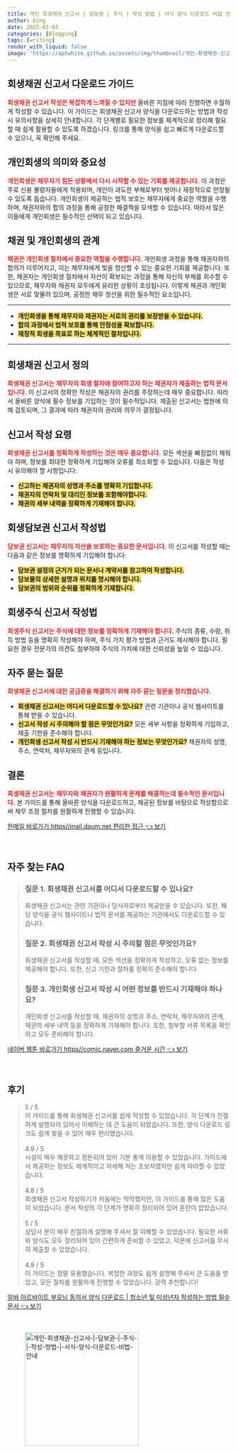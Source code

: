 ```yaml
---
title: 개인 회생채권 신고서 | 담보권 | 주식 | 작성 방법 | 서식 양식 다운로드 비법 안내
author: bing
date: 2025-02-03
categories: [Blogging]
tags: [writing]
render_with_liquid: false
image: 'https://aptwhite.github.io/assets/img/thumbnail/개인-회생채권-신고서-|-담보권-|-주식-|-작성-방법-|-서식-양식-다운로드-비법-안내.webp'
---
```



<h2 id='회생채권_신고서_다운로드_가이드'>회생채권 신고서 다운로드 가이드</h2>

<p><b><span style="color: #ee2323;">회생채권 신고서 작성은 복잡하게 느껴질 수 있지만</span></b> 올바른 지침에 따라 진행하면 수월하게 작성할 수 있습니다. 이 가이드는 회생채권 신고서 양식을 다운로드하는 방법과 작성 시 유의사항을 상세히 안내합니다. 각 단계별로 필요한 정보를 체계적으로 정리해 필요할 때 쉽게 활용할 수 있도록 하겠습니다. 링크를 통해 양식을 쉽고 빠르게 다운로드할 수 있으니, 꼭 확인해 주세요.</p>

<h2 id='개인회생의_의미와_중요성'>개인회생의 의미와 중요성</h2>

<p><b><span style="color: #ee2323;">개인회생은 채무자가 힘든 상황에서 다시 시작할 수 있는 기회를 제공합니다.</span></b> 이 과정은 주로 신용 불량자들에게 적용되며, 개인이 과도한 부채로부터 벗어나 재정적으로 안정될 수 있도록 돕습니다. 개인회생이 제공하는 법적 보호는 채무자에게 중요한 역할을 수행하며, 채권자와의 합의 과정을 통해 공정한 해결책을 모색할 수 있습니다. 따라서 많은 이들에게 개인회생은 필수적인 선택이 되고 있습니다.</p>

<h2 id='채권_및_개인회생의_관계'>채권 및 개인회생의 관계</h2>

<p><b><span style="color: #ee2323;">채권은 개인회생 절차에서 중요한 역할을 수행합니다.</span></b> 개인회생 과정을 통해 채권자와의 합의가 이루어지고, 이는 채무자에게 빚을 청산할 수 있는 중요한 기회를 제공합니다. 또한, 채권자는 개인회생 절차에서 자산이 확보되는 과정을 통해 자신의 부채를 회수할 수 있으므로, 채무자와 채권자 모두에게 유리한 상황이 조성됩니다. 이렇게 채권과 개인회생은 서로 맞물려 있으며, 공정한 채무 정산을 위한 필수적인 요소입니다.</p>

<hr />

<ul>
    <li><b><span style="background-color: #ffe066;">개인회생을 통해 채무자와 채권자는 서로의 권리를 보장받을 수 있습니다.</span></b></li>
    <li><b><span style="background-color: #ffe066;">합의 과정에서 법적 보호를 통해 안정성을 확보합니다.</span></b></li>
    <li><b><span style="background-color: #ffe066;">재정적 회생을 목표로 하는 체계적인 절차입니다.</span></b></li>
</ul>

<hr />

<h2 id='회생채권_신고서_정의'>회생채권 신고서 정의</h2>

<p><b><span style="color: #ee2323;">회생채권 신고서는 채무자의 회생 절차에 참여하고자 하는 채권자가 제출하는 법적 문서입니다.</span></b> 이 신고서의 정확한 작성은 채권자의 권리를 주장하는데 매우 중요합니다. 따라서 올바른 양식에 필수 정보를 기입하는 것이 필수적입니다. 제출된 신고서는 법원에 의해 검토되며, 그 결과에 따라 채권자의 권리와 의무가 결정됩니다.</p>

<h2 id='신고서_작성_요령'>신고서 작성 요령</h2>

<p><b><span style="color: #ee2323;">회생채권 신고서를 정확하게 작성하는 것은 매우 중요합니다.</span></b> 모든 섹션을 빠짐없이 채워야 하며, 정보를 최대한 정확하게 기입해야 오류를 최소화할 수 있습니다. 다음은 작성 시 유의해야 할 사항입니다:</p>

<ul>
    <li><b><span style="background-color: #ffe066;">신고하는 채권자의 성명과 주소를 명확히 기입합니다.</span></b></li>
    <li><b><span style="background-color: #ffe066;">채권자의 연락처 및 대리인 정보를 포함해야합니다.</span></b></li>
    <li><b><span style="background-color: #ffe066;">채권의 세부 내역을 정확하게 기재해야 합니다.</span></b></li>
</ul>

<h2 id='회생담보권_신고서_작성법'>회생담보권 신고서 작성법</h2>

<p><b><span style="color: #ee2323;">담보권 신고서는 채무자의 자산을 보호하는 중요한 문서입니다.</span></b> 이 신고서를 작성할 때는 다음과 같은 정보를 명확하게 기입해야 합니다:</p>

<ul>
    <li><b><span style="background-color: #ffe066;">담보권 설정의 근거가 되는 문서나 계약서를 참고하여 작성합니다.</span></b></li>
    <li><b><span style="background-color: #ffe066;">담보물의 상세한 설명과 위치를 명시해야 합니다.</span></b></li>
    <li><b><span style="background-color: #ffe066;">담보권의 범위와 순위를 정확하게 기재합니다.</span></b></li>
</ul>

<h2 id='회생주식_신고서_작성법'>회생주식 신고서 작성법</h2>

<p><b><span style="color: #ee2323;">회생주식 신고서는 주식에 대한 정보를 정확하게 기재해야 합니다.</span></b> 주식의 종류, 수량, 취득 방법 등을 명확히 작성해야 하며, 주식 가치 평가 방법과 근거도 제시해야 합니다. 필요한 경우 전문가의 의견도 첨부하여 주식의 가치에 대한 신뢰성을 높일 수 있습니다.</p>

<h2 id='자주_묻는_질문'>자주 묻는 질문</h2>

<p><b><span style="color: #ee2323;">회생채권 신고서에 대한 궁금증을 해결하기 위해 자주 묻는 질문을 정리했습니다.</span></b></p>

<ul>
    <li><b><span style="background-color: #ffe066;">회생채권 신고서는 어디서 다운로드할 수 있나요?</span></b> 관련 기관이나 공식 웹사이트를 통해 받을 수 있습니다.</li>
    <li><b><span style="background-color: #ffe066;">신고서 작성 시 주의해야 할 점은 무엇인가요?</span></b> 모든 세부 사항을 정확하게 기입하고, 제출 기한을 준수해야 합니다.</li>
    <li><b><span style="background-color: #ffe066;">개인회생 신고서 작성 시 반드시 기재해야 하는 정보는 무엇인가요?</span></b> 채권자의 성명, 주소, 연락처, 채무자와의 관계 등입니다.</li>
</ul>

<h2 id='결론'>결론</h2>

<p><b><span style="color: #ee2323;">회생채권 신고서는 채무자와 채권자가 원활하게 문제를 해결하는데 필수적인 문서입니다.</span></b> 본 가이드를 통해 올바른 양식을 다운로드하고, 제공된 정보를 바탕으로 작성함으로써 채무 조정 절차를 원활하게 진행할 수 있습니다.</p>


<p><a class="click-button" title="한메일 바로가기 https//mail.daum.net 편리한 접근" href="https://aptwhite.github.io/posts/%ED%95%9C%EB%A9%94%EC%9D%BC-%EB%B0%94%EB%A1%9C%EA%B0%80%EA%B8%B0-httpsmail.daum.net-%ED%8E%B8%EB%A6%AC%ED%95%9C-%EC%A0%91%EA%B7%BC/" rel="dofollow">한메일 바로가기 https//mail.daum.net 편리한 접근 👈 보기</a></p><br>
<h2 id='자주_찾는_FAQ'>자주 찾는 FAQ</h2>
<div itemscope="" itemtype="https://schema.org/FAQPage">
<blockquote>
<div itemscope="" itemprop="mainEntity" itemtype="https://schema.org/Question">
<h3 itemprop="name">질문 1. 회생채권 신고서를 어디서 다운로드할 수 있나요?</h3>
<div itemscope="" itemprop="acceptedAnswer" itemtype="https://schema.org/Answer">
<span itemprop="text">
<p>회생채권 신고서는 관련 기관이나 당사자로부터 제공받을 수 있습니다. 또한, 해당 양식을 공식 웹사이트나 법적 문서를 제공하는 기관에서도 다운로드할 수 있습니다.</p>
</span>
</div>
</div>
<div itemscope="" itemprop="mainEntity" itemtype="https://schema.org/Question">
<h3 itemprop="name">질문 2. 회생채권 신고서 작성 시 주의할 점은 무엇인가요?</h3>
<div itemscope="" itemprop="acceptedAnswer" itemtype="https://schema.org/Answer">
<span itemprop="text">
<p>회생채권 신고서를 작성할 때, 모든 섹션을 정확하게 작성하고, 오류 없는 정보를 제공해야 합니다. 또한, 신고 기한과 절차를 정확히 준수해야 합니다.</p>
</span>
</div>
</div>
<div itemscope="" itemprop="mainEntity" itemtype="https://schema.org/Question">
<h3 itemprop="name">질문 3. 개인회생 신고서 작성 시 어떤 정보를 반드시 기재해야 하나요?</h3>
<div itemscope="" itemprop="acceptedAnswer" itemtype="https://schema.org/Answer">
<span itemprop="text">
<p>개인회생 신고서를 작성할 때, 채권자의 성명과 주소, 연락처, 채무자와의 관계, 채권의 세부 내역 등을 정확하게 기재해야 합니다. 또한, 첨부할 서류 목록을 확인하고 모두 준비해야 합니다.</p>
</span>
</div>
</div>
</blockquote>
</div>
<p><a class="click-button" title="네이버 웹툰 바로가기 https//comic.naver.com 즐거운 시간" href="https://aptwhite.github.io/posts/%EB%84%A4%EC%9D%B4%EB%B2%84-%EC%9B%B9%ED%88%B0-%EB%B0%94%EB%A1%9C%EA%B0%80%EA%B8%B0-httpscomic.naver.com-%EC%A6%90%EA%B1%B0%EC%9A%B4-%EC%8B%9C%EA%B0%84/" rel="dofollow">네이버 웹툰 바로가기 https//comic.naver.com 즐거운 시간 👈 보기</a></p><br>
<h2 id='후기'>후기</h2>
<div itemscope itemtype="https://schema.org/Product">
  <blockquote>
  <div itemprop="review" itemscope itemtype="https://schema.org/Review">
      <div itemprop="reviewRating" itemscope itemtype="https://schema.org/Rating"> <span itemprop="ratingValue">5</span> / <span itemprop="bestRating">5</span> </div>
      <span itemprop="reviewBody">이 가이드를 통해 회생채권 신고서를 쉽게 작성할 수 있었습니다. 각 단계가 친절하게 설명되어 있어서 이해하는 데 큰 도움이 되었습니다. 또한, 양식 다운로드 링크도 쉽게 찾을 수 있어 매우 편리했습니다.</span>
  </div>
  <br>
  <div itemprop="review" itemscope itemtype="https://schema.org/Review">
      <div itemprop="reviewRating" itemscope itemtype="https://schema.org/Rating"> <span itemprop="ratingValue">4.9</span> / <span itemprop="bestRating">5</span> </div>
      <span itemprop="reviewBody">시설이 매우 깨끗하고 정돈되어 있어 기분 좋게 이용할 수 있었습니다. 가이드에서 제공하는 정보도 체계적이고 자세해 저는 초보자였지만 쉽게 따라할 수 있었습니다.</span>
  </div>
  <br>
  <div itemprop="review" itemscope itemtype="https://schema.org/Review">
      <div itemprop="reviewRating" itemscope itemtype="https://schema.org/Rating"> <span itemprop="ratingValue">4.8</span> / <span itemprop="bestRating">5</span> </div>
      <span itemprop="reviewBody">회생채권 신고서 작성하기가 처음에는 막막했지만, 이 가이드를 통해 많은 도움이 되었습니다. 문서 작성의 각 단계가 명확히 정리되어 있어 혼란이 없었습니다.</span>
  </div>
  <br>
  <div itemprop="review" itemscope itemtype="https://schema.org/Review">
      <div itemprop="reviewRating" itemscope itemtype="https://schema.org/Rating"> <span itemprop="ratingValue">5</span> / <span itemprop="bestRating">5</span> </div>
      <span itemprop="reviewBody">상담사 분이 매우 친절하게 설명해 주셔서 잘 이해할 수 있었습니다. 필요한 서류와 양식도 모두 정리되어 있어 간편하게 준비할 수 있었고, 덕분에 신고서를 무사히 제출할 수 있었습니다.</span>
  </div>
  <br>
  <div itemprop="review" itemscope itemtype="https://schema.org/Review">
      <div itemprop="reviewRating" itemscope itemtype="https://schema.org/Rating"> <span itemprop="ratingValue">4.9</span> / <span itemprop="bestRating">5</span> </div>
      <span itemprop="reviewBody">이 가이드는 정말 유용했습니다. 복잡한 과정도 쉽게 설명해 주셔서 큰 도움을 받았고, 모든 절차를 원활하게 진행할 수 있었습니다. 강력 추천합니다!</span>
  </div>
  </blockquote>
</div>
<p><a class="click-button" title="알바 아르바이트 부모님 동의서 양식 다운로드 | 청소년 및 미성년자 작성하는 방법 필수 문서" href="https://aptwhite.github.io/posts/%EC%95%8C%EB%B0%94-%EC%95%84%EB%A5%B4%EB%B0%94%EC%9D%B4%ED%8A%B8-%EB%B6%80%EB%AA%A8%EB%8B%98-%EB%8F%99%EC%9D%98%EC%84%9C-%EC%96%91%EC%8B%9D-%EB%8B%A4%EC%9A%B4%EB%A1%9C%EB%93%9C-%EC%B2%AD%EC%86%8C%EB%85%84-%EB%B0%8F-%EB%AF%B8%EC%84%B1%EB%85%84%EC%9E%90-%EC%9E%91%EC%84%B1%ED%95%98%EB%8A%94-%EB%B0%A9%EB%B2%95-%ED%95%84%EC%88%98-%EB%AC%B8%EC%84%9C/" rel="dofollow">알바 아르바이트 부모님 동의서 양식 다운로드 | 청소년 및 미성년자 작성하는 방법 필수 문서 👈 보기</a></p><br>
<figure class="image"><img src="https://aptwhite.github.io/assets/img/thumbnail/개인-회생채권-신고서-|-담보권-|-주식-|-작성-방법-|-서식-양식-다운로드-비법-안내.webp" alt="개인-회생채권-신고서-|-담보권-|-주식-|-작성-방법-|-서식-양식-다운로드-비법-안내" width="256" height="256"></figure>